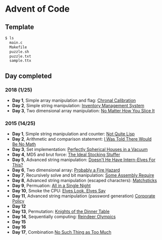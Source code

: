 # Advent of Code

## Template

``` sh
$ ls
  main.c
  Makefile
  puzzle.sh
  puzzle.txt
  sample.ttx
```

## Day completed

### 2018 (1/25)

 + **Day 1**, Simple array manipulation and flag: [Chronal Calibration](https://adventofcode.com/2018/day/1)
 + **Day 2**, Simple string manipulation: [Inventory Management System](https://adventofcode.com/2018/day/2)
 + **Day 3**, Two dimensional array manipulation: [No Matter How You Slice It](https://adventofcode.com/2018/day/3)

### 2015 (14/25)

 + **Day 1**, Simple string manipulation and counter: [Not Quite Lisp](https://adventofcode.com/2015/day/1)
 + **Day 2**, Arithmetic and comparison statement: [I Was Told There Would Be No Math](https://adventofcode.com/2015/day/2)
 + **Day 3**, Set implementation: [Perfectly Spherical Houses in a Vacuum](https://adventofcode.com/2015/day/3)
 + **Day 4**, MD5 and brut force: [The Ideal Stocking Stuffer](https://adventofcode.com/2015/day/4)
 + **Day 5**, Advanced string manipulation: [Doesn't He Have Intern-Elves For This?](https://adventofcode.com/2015/day/5)
 + **Day 6**, Two dimensional array: [Probably a Fire Hazard](https://adventofcode.com/2015/day/6)
 + **Day 7**, Recursively solve and bit manipulation: [Some Assembly Require](https://adventofcode.com/2015/day/7)
 + **Day 8**, Advanced string manipulation (escaped characters): [Matchsticks](https://adventofcode.com/2015/day/8)
 + **Day 9**, Permuation: [All in a Single Night](https://adventofcode.com/2015/day/9)
 + **Day 10**, Smoke the CPU: [Elves Look, Elves Say](https://adventofcode.com/2015/day/10)
 + **Day 11**, Advanced string manipulation (password generation) [Corporate Policy](https://adventofcode.com/2015/day/11)
 + **Day 12**
 + **Day 13**, Permutation: [Knights of the Dinner Table](https://adventofcode.com/2015/day/13)
 + **Day 14**, Sequentially computing: [Reindeer Olympics](https://adventofcode.com/2015/day/14)
 + **Day 15**
 + **Day 16**
 + **Day 17**, Combination [No Such Thing as Too Much](https://adventofcode.com/2015/day/17)
